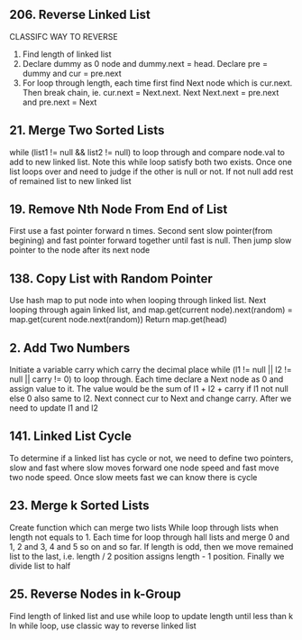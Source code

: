 ## 206. Reverse Linked List
CLASSIFC WAY TO REVERSE
1. Find length of linked list
2. Declare dummy as 0 node and dummy.next = head. Declare pre = dummy and cur = pre.next
3. For loop through length, each time first find Next node which is cur.next. Then break chain, ie. cur.next = Next.next. Next Next.next = pre.next and pre.next = Next

## 21. Merge Two Sorted Lists
while (list1 != null && list2 != null) to loop through and compare node.val to add to new linked list. Note this while loop satisfy both two exists. Once one list loops over and need to judge if the other is null or not. If not null add rest of remained list to new linked list

## 19. Remove Nth Node From End of List
First use a fast pointer forward n times.
Second sent slow pointer(from begining) and fast pointer forward together until fast is null.
Then jump slow pointer to the node after its next node

## 138. Copy List with Random Pointer
Use hash map to put node into when looping through linked list.
Next looping through again linked list, and map.get(current node).next(random) = map.get(curent node.next(random))
Return map.get(head)

## 2. Add Two Numbers
Initiate a variable carry which carry the decimal place
while (l1 != null || l2 != null || carry != 0) to loop through. Each time declare a Next node as 0 and assign value to it. The value would be the sum of l1 + l2 + carry if l1 not null else 0 also same to l2. Next connect cur to Next and change carry. After we need to update l1 and l2

## 141. Linked List Cycle
To determine if a linked list has cycle or not, we need to define two pointers, slow and fast where slow moves forward one node speed and fast move two node speed. Once slow meets fast we can know there is cycle

## 23. Merge k Sorted Lists
Create function which can merge two lists
While loop through lists when length not equals to 1. Each time for loop through hall lists and merge 0 and 1, 2 and 3, 4 and 5 so on and so far. If length is odd, then we move remained list to the last, i.e. length / 2 position assigns length - 1 position. Finally we divide list to half

## 25. Reverse Nodes in k-Group
Find length of linked list and use while loop to update length until less than k
In while loop, use classic way to reverse linked list
